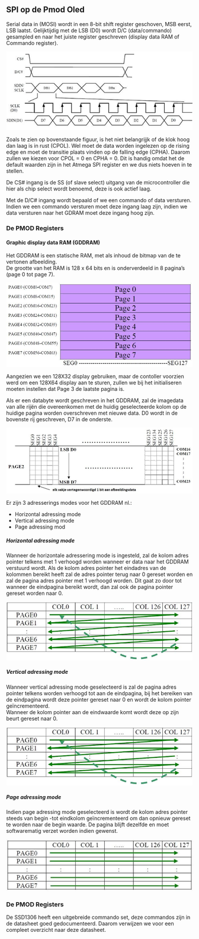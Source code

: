## SPI op de Pmod Oled

Serial data in (MOSI) wordt in een 8-bit shift register geschoven, MSB eerst, LSB laatst.
Gelijktijdig met de LSB (D0) wordt D/C (data/commando) gesampled en naar het juiste register geschreven (display data RAM of Commando register).

![SPI op de PMOD](../../pictures/pmod_oled_spi.png)

Zoals te zien op bovenstaande figuur, is het niet belangrijjk of de klok hoog dan laag is in rust (CPOL).
Wel moet de data worden ingelezen op de rising edge en moet de transitie plaats vinden op de falling edge (CPHA).
Daarom zullen we kiezen voor CPOL = 0 en CPHA = 0. Dit is handig omdat het de default waarden zijn in het Atmega SPI register en we dus niets hoeven in te stellen.

De CS# ingang is de SS (of slave select) uitgang van de microcontroller die hier als chip select wordt benoemd, deze is ook actief laag.

Met de D/C# ingang wordt bepaald of we een commando of data versturen. Indien we een commando versturen moet deze ingang laag zijn, indien we data versturen naar het GDRAM moet deze ingang hoog zijn.

### De PMOD Registers

#### Graphic display data RAM (GDDRAM)

Het GDDRAM is een statische RAM, met als inhoud de bitmap van de te vertonen afbeelding.  
De grootte van het RAM is 128 x 64 bits en is onderverdeeld in 8 pagina’s (page 0 tot page 7).

![Pagina indeling GDDRAM](../../pictures/pmod_oled_pages.png)

Aangezien we een 128X32 display gebruiken, maar de contoller voorzien werd om een 128X64 display aan te sturen, zullen we bij het initialiseren moeten instellen dat Page 3 de laatste pagina is.

Als er een databyte wordt geschreven in het GDDRAM, zal de imagedata van alle rijën die overeenkomen met de huidig geselecteerde kolom op de huidige pagina worden overschreven met nieuwe data. D0 wordt in de bovenste rij geschreven, D7 in de onderste.

![Pagina indeling GDDRAM](../../pictures/pmod_oled_page2_adresses.png)

Er zijn 3 adresserings modes voor het GDDRAM nl.:
* Horizontal adressing mode
* Vertical adressing mode
* Page adressing mod

##### Horizontal adressing mode

Wanneer de horizontale adressering mode is ingesteld, zal de kolom adres pointer telkens met 1 verhoogd worden wanneer er data naar het GDDRAM verstuurd wordt.
Als de kolom adres pointer het eindadres van de kolommen bereikt heeft zal de adres pointer terug naar 0 gereset worden en zal de pagina adres pointer met 1 verhoogd worden. Dit gaat zo door tot wanneer de eindpagina bereikt wordt, dan zal ook de pagina pointer gereset worden naar 0.

![Horizontal adressing mode](../../pictures/pmod_oled_horizontal_adressing_mode.png)

##### Vertical adressing mode

Wanneer vertical adressing mode geselecteerd is zal de pagina adres pointer telkens worden verhoogd tot aan de eindpagina, bij het bereiken van de eindpagina wordt deze pointer gereset naar 0 en wordt de kolom pointer geïncrementeerd.  
Wanneer de kolom pointer aan de eindwaarde komt wordt deze op zijn beurt gereset naar 0.

![Vertical adressing mode](../../pictures/pmod_oled_vertical_adressing_mode.png)

##### Page adressing mode

Indien page adressing mode geselecteerd is wordt de kolom adres pointer steeds van begin -tot eindkolom geïncrementeerd om dan opnieuw gereset te worden naar de begin waarde.
De pagina blijft dezelfde en moet softwarematig verzet worden indien gewenst.

![Page adressing mode](../../pictures/pmod_oled_page_adressing_mode.png)

### De PMOD Registers

De SSD1306 heeft een uitgebreide commando set, deze commandos zijn in de datasheet goed gedocumenteerd. Daarom verwijzen we voor een compleet overzicht naar deze datasheet.
